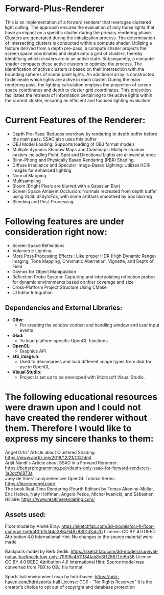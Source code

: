 # Forward-Plus-Renderer

This is an implementation of a forward renderer that leverages clustered light culling. The approach ensures the evaluation of only those lights that have an impact on a specific cluster during the primary rendering phase. Clusters are generated during the initialization process. The determination of intersecting clusters is conducted within a compute shader. Utilizing a texture derived from a depth pre-pass, a compute shader projects the screen space coordinates and depth onto a grid of clusters, thereby identifying which clusters are in an active state.
Subsequently, a compute shader compacts these active clusters to optimize the process. The identification of active clusters is based on their intersection with the bounding spheres of scene point lights. An additional array is constructed to delineate which lights are active in each cluster. During the main rendering pass, the lighting calculation employs the projection of screen space coordinates and depth to cluster grid coordinates. This projection facilitates the retrieval of information pertaining to the active lights within the current cluster, ensuring an efficient and focused lighting evaluation.

# Current Features of the Renderer:

- Depth Pre-Pass: Reduces overdraw by rendering to depth buffer before the main pass, SSAO also uses this buffer
- OBJ Model Loading: Supports loading of OBJ format models
- Multiple dynamic Shadow Maps and Cubemaps: Multiple shadow casters including Point, Spot and Directional Lights are allowed at once
- Blinn-Phong and Physically Based Rendering (PBR) Shading
- Diffuse Irradiance and Specular Image-Based Lighting: Utilizes HDRi images for enhanced lighting
- Normal Mapping
- Multisampling
- Bloom (Bright Pixels are blurred with a Gaussian Blur)
- Screen Space Ambient Occlusion: Normals recreated from depth buffer using GLSL dFdy/dFdx, with some artifacts smoothed by box blurring
- Blending and Post-Processing

# Following features are under consideration right now:

- Screen Space Reflections
- Volumetric Lighting
- More Post-Processing Effects : Like proper HDR (High Dynamic Range) imaging, Tone Mapping, Chromatic Aberration, Vignette, and Depth of Field
- Gizmos for Object Manipulation
- Reflection Probe System: Capturing and interpolating reflection probes for dynamic environments based on thier coverage and size
- Cross-Platform Project Structure Using CMake
- UI Editor Integration

## Dependencies and External Libraries:
* **Glfw:**
	- For creating the window context and handling window and user input events
* **Glad:**
	- To load platform specific OpenGL functions
* **OpenGL:**
	- Graphics API
* **stb_image.h:**
	- Used to decompress and load different image types from disk for use in OpenGL
* **Visual Studio:**
	- Project is set up to be developed with Microsoft Visual Studio.
	
# The following educational resources were drawn upon and I could not have created the renderer without them. Therefore I would like to express my sincere thanks to them:
Ángel Ortiz' Article about Clustered Shading: https://www.aortiz.me/2018/12/21/CG.html <br />
Arijit Nandi's Article about SSAO in a Forward Renderer: https://betterprogramming.pub/depth-only-ssao-for-forward-renderers-1a3dcfa1873a <br />
Joey de Vries' comprehensive OpenGL Tutorial Series: https://learnopengl.com/ <br />
The book Real-Time Rendering (Fourth Edition) by Tomas Akenine-Möller, Eric Haines, Naty Hoffman, Angelo Pesce, Michał Iwanicki, and Sébastien Hillaire: https://www.realtimerendering.com/

## Assets used:
Floor model by André Bray:
https://sketchfab.com/3d-models/sci-fi-floor-material-be0d40fbf5f44c388c94879801d3ab7b
License:
CC BY 4.0 DEED
Attribution 4.0 International
Hint:
No changes to the source material were made

Backpack model by Berk Gedik:
https://sketchfab.com/3d-models/survival-guitar-backpack-low-poly-799f8c4511f84fab8c3f12887f7e6b36
License:
CC BY 4.0 DEED
Attribution 4.0 International
Hint:
Source model was converted from FBX to OBJ file format

Sports hall environment map by hdri-haven:
https://hdri-haven.com/hdri/sports-hall
License:
CC0 - “No Rights Reserved”
It is the creator's choice to opt out of copyright and database protection
